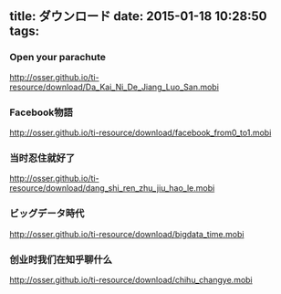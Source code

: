 title: ダウンロード
date: 2015-01-18 10:28:50
tags:
---

### Open your parachute

http://osser.github.io/ti-resource/download/Da_Kai_Ni_De_Jiang_Luo_San.mobi

### Facebook物語

http://osser.github.io/ti-resource/download/facebook_from0_to1.mobi

### 当时忍住就好了

http://osser.github.io/ti-resource/download/dang_shi_ren_zhu_jiu_hao_le.mobi

### ビッグデータ時代

http://osser.github.io/ti-resource/download/bigdata_time.mobi

### 创业时我们在知乎聊什么

http://osser.github.io/ti-resource/download/chihu_changye.mobi

